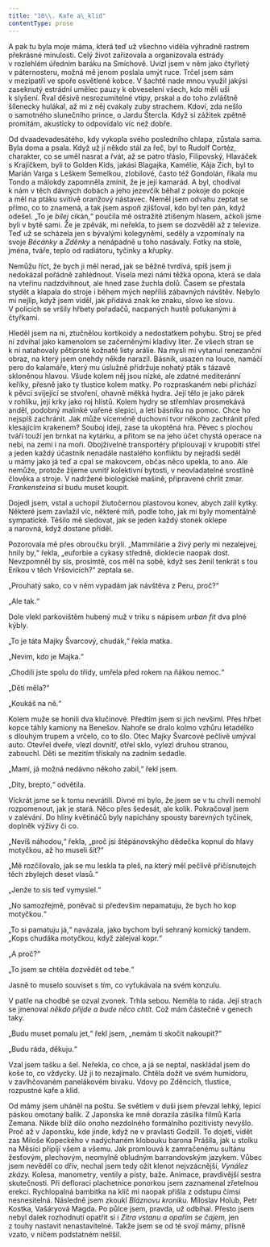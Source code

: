```yaml
---
title: "10\\. Kafe a\_klid"
contentType: prose
---
```


  

A pak tu byla moje máma, která teď už všechno viděla výhradně rastrem překrásné minulosti. Celý život zařizovala a organizovala estrády v rozlehlém úředním baráku na Smíchově. Uvízl jsem v něm jako čtyřletý v páternosteru, možná mě jenom poslala umýt ruce. Trčel jsem sám v mezipatří ve spoře osvětlené kobce. V šachtě nade mnou využil jakýsi zaseknutý estrádní umělec pauzy k obveselení všech, kdo měli uši k slyšení. Řval děsivě nesrozumitelné vtipy, prskal a do toho zvláštně šílenecky hulákal, až mi z něj cvakaly zuby strachem. Kdoví, zda nešlo o samotného slunečního prince, o Jardu Štercla. Když si zážitek zpětně promítám, akusticky to odpovídalo víc než dobře.

Od dvaadevadesátého, kdy vykopla svého posledního chlapa, zůstala sama. Byla doma a psala. Když už jí někdo stál za řeč, byl to Rudolf Cortéz, charakter, co se uměl nasrat a řvát, až se patro třáslo, Filipovský, Hlaváček s Krajíčkem, byli to Golden Kids, jakási Blagajka, Kamélie, Kája Zich, byl to Marián Varga s Leškem Semelkou, zlobilové, často též Gondolán, říkala mu Tondo a málokdy zapomněla zmínit, že je její kamarád. A byl, chodíval k nám v těch dávných dobách a jeho jezevčík běhal z pokoje do pokoje a měl na ptáku svítivě oranžový nástavec. Neměl jsem odvahu zeptat se přímo, co to znamená, a tak jsem aspoň zjišťoval, kdo byl ten pán, když odešel. „To je _bílej_ cikán,“ poučila mě ostražitě ztišeným hlasem, ačkoli jsme byli v bytě sami. Že je zpěvák, mi neřekla, to jsem se dozvěděl až z televize. Teď už se scházela jen s bývalými kolegyněmi, seděly a vzpomínaly na svoje _Bécánky_ a _Zděnky_ a nenápadně u toho nasávaly. Fotky na stole, jména, tváře, teplo od radiátoru, tyčinky a křupky.

Nemůžu říct, že bych ji měl nerad, jak se běžně tvrdívá, spíš jsem ji nedokázal pořádně zahlédnout. Visela mezi námi těžká opona, která se dala na vteřinu nadzdvihnout, ale hned zase žuchla dolů. Časem se přestala stydět a klapala do stroje i během mých nepříliš zábavných návštěv. Nebylo mi nejlíp, když jsem viděl, jak přidává znak ke znaku, slovo ke slovu. V policích se vršily hřbety pořadačů, nacpaných hustě poťukanými á čtyřkami.

Hleděl jsem na ni, ztučnělou kortikoidy a nedostatkem pohybu. Stroj se před ní zdvihal jako kamenolom se začerněnými kladivy liter. Ze všech stran se k ní natahovaly pětiprsté kožnaté listy arálie. Na mysli mi vytanul renezanční obraz, na který jsem onehdy někde narazil. Básník, usazen na louce, namáčí pero do kalamáře, který mu úslužně přidržuje nohatý pták s tázavě skloněnou hlavou. Všude kolem něj jsou nízké, ale zdatné mediteránní keříky, přesně jako ty tlustice kolem matky. Po rozpraskaném nebi přichází k pěvci svíjející se stvoření, ohavně měkká hydra. Její tělo je jako párek v rohlíku, její krky jako roj hlístů. Kolem hydry se střemhlav prosmekává anděl, podobný malinké vařené slepici, a letí básníku na pomoc. Chce ho nejspíš zachránit. Jak může víceméně duchovní tvor někoho zachránit před klesajícím krakenem? Souboj idejí, zase ta ukoptěná hra. Pěvec s plochou tváří touží jen brnkat na kytárku, a přitom se na jeho účet chystá operace na nebi, na zemi i na moři. Obojživelné transportéry připlouvají v krupobití střel a jeden každý účastník nenadále nastalého konfliktu by nejradši seděl u mámy jako já teď a cpal se makovcem, občas něco upekla, to ano. Ale nemůže, protože žijeme uvnitř kolektivní bytosti, v neovladatelné srostlině člověka a stroje. V nadržené biologické mašině, připravené chrlit zmar. _Frankensteina_ si budu muset koupit.

Dojedl jsem, vstal a uchopil žlutočernou plastovou konev, abych zalil kytky. Některé jsem zavlažil víc, některé míň, podle toho, jak mi byly momentálně sympatické. Těšilo mě sledovat, jak se jeden každý stonek oklepe a narovná, když dostane příděl.

Pozorovala mě přes obroučku brýlí. „Mammilárie a živý perly mi nezalejvej, hnily by,“ řekla, „euforbie a cykasy středně, dioklecie naopak dost. Nevzpomněl by sis, prosimtě, cos měl na sobě, když ses ženil tenkrát s tou Erikou v těch Vršovicích?“ zeptala se.

„Prouhatý sako, co v něm vypadám jak návštěva z Peru, proč?“

„Ale tak.“

Dole vlekl parkovištěm hubený muž v triku s nápisem _urban fit_ dva plné kýbly.

„To je táta Majky Švarcový, chudák,“ řekla matka.

„Nevim, kdo je Majka.“

„Chodili jste spolu do třídy, umřela před rokem na ňákou nemoc.“

„Děti měla?“

„Koukáš na ně.“

Kolem muže se honili dva klučinové. Předtím jsem si jich nevšiml. Přes hřbet kopce táhly kamiony na Benešov. Nahoře se dralo kolmo vzhůru letadélko s dlouhým trupem a vrčelo, co to šlo. Otec Majky Švarcové pečlivě umýval auto. Otevřel dveře, vlezl dovnitř, otřel sklo, vylezl druhou stranou, zabouchl. Děti se mezitím třískaly na zadním sedadle.

„Mami, já možná nedávno někoho zabil,“ řekl jsem.

„Dity, brepto,“ odvětila.

Víckrát jsme se k tomu nevrátili. Divné mi bylo, že jsem se v tu chvíli nemohl rozpomenout, jak je stará. Něco přes šedesát, ale kolik. Pokračoval jsem v zalévání. Do hlíny květináčů byly napíchány spousty barevných tyčinek, doplněk výživy či co.

„Nevíš náhodou,“ řekla, „proč jsi štěpánovskýho dědečka kopnul do hlavy motyčkou, až ho museli šít?“

„Mě rozčilovalo, jak se mu leskla ta pleš, na který měl pečlivě přičísnutejch těch zbylejch deset vlasů.“

„Jenže to sis teď vymyslel.“

„No samozřejmě, poněvač si předevšim nepamatuju, že bych ho kop motyčkou.“

„To si pamatuju já,“ navázala, jako bychom byli sehraný komický tandem. „Kops chudáka motyčkou, když zalejval kopr.“

„A proč?“

„To jsem se chtěla dozvědět od tebe.“

Jasně to muselo souviset s tím, co vyťukávala na svém konzulu.

V patře na chodbě se ozval zvonek. Trhla sebou. Neměla to ráda. Její strach se jmenoval _někdo přijde a bude něco chtít._ Což mám částečně v genech taky.

„Budu muset pomalu jet,“ řekl jsem, „nemám ti skočit nakoupit?“

„Budu ráda, děkuju.“

Vzal jsem tašku a šel. Neřekla, co chce, a já se neptal, naskládal jsem do koše to, co vždycky. Už ji to nezajímalo. Chtěla dožít ve svém humidoru, v zavlhčovaném panelákovém bivaku. Vdovy po Zděncích, tlustice, rozpustné kafe a klid.

Od mámy jsem uháněl na poštu. Se světlem v duši jsem převzal lehký, lepicí páskou omotaný balík. Z Japonska ke mně dorazila zásilka filmů Karla Zemana. Nikde blíž dílo onoho nezdolného formálního pozitivisty nevyšlo. Proč až v Japonsku, kde jinde, když ne v pravlasti Godzill. To dojetí, vidět zas Miloše Kopeckého v nadýchaném klobouku barona Prášila, jak u stolku na Měsíci připíjí všem a všemu. Jak promlouvá k zamračenému sultánu žesťovým, plechovým, neomylně obludným barrandovským jazykem. Vůbec jsem nevěděl co dřív, nechal jsem tedy ožít klenot nejvzácnější, _Vynález zkázy._ Kolesa, manometry, ventily a písty, baže. Animace, pravdivější sestra skutečnosti. Při defloraci plachetnice ponorkou jsem zaznamenal zřetelnou erekci. Rychlopalná bambitka na klíč mi naopak přišla z odstupu čímsi nesnesitelná. Následně jsem zkoukl _Bláznovu kroniku._ Miloslav Holub, Petr Kostka, Vašáryová Magda. Po půlce jsem, pravda, už odbíhal. Přesto jsem nebyl dalek rozhodnutí opatřit si i _Zítra vstanu a opařím se čajem,_ jen z touhy nastavit nenastavitelné. Takže jsem se od té svojí mámy, přísně vzato, v ničem podstatném nelišil.

